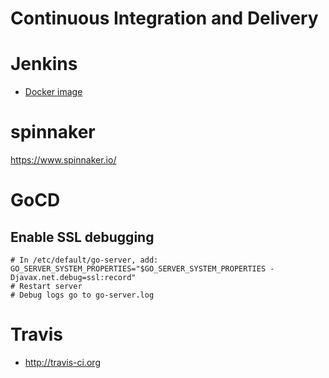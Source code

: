 # Continuous Integration and Delivery


# Jenkins

- [Docker image](https://hub.docker.com/r/jenkins/jenkins)


# spinnaker

<https://www.spinnaker.io/>


# GoCD


## Enable SSL debugging

```
# In /etc/default/go-server, add:
GO_SERVER_SYSTEM_PROPERTIES="$GO_SERVER_SYSTEM_PROPERTIES -Djavax.net.debug=ssl:record"
# Restart server
# Debug logs go to go-server.log
```


# Travis

- <http://travis-ci.org>